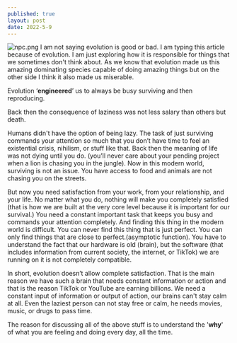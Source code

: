 ```yaml
---
published: true
layout: post
date: 2022-5-9
---
```

![npc.png]({{site.baseurl}}/images/evolution.png)
I am not saying evolution is good or bad. I am typing this article because of evolution. I am just exploring how it is responsible for things that we sometimes don't think about. As we know that evolution made us this amazing dominating species capable of doing amazing things but on the other side I think it also made us miserable.

Evolution ‘**engineered**’ us to always be busy surviving and then reproducing.

Back then the consequence of laziness was not less salary than others but death.

Humans didn't have the option of being lazy. The task of just surviving commands your attention so much that you don’t have time to feel an existential crisis, nihilism, or stuff like that. Back then the meaning of life was not dying until you do. (you’ll never care about your pending project when a lion is chasing you in the jungle). Now in this modern world, surviving is not an issue. You have access to food and animals are not chasing you on the streets.

But now you need satisfaction from your work, from your relationship, and your life. No matter what you do, nothing will make you completely satisfied (that is how we are built at the very core level because it is important for our survival.) You need a constant important task that keeps you busy and commands your attention completely. And finding this thing in the modern world is difficult. You can never find this thing that is just perfect. You can only find things that are close to perfect.(asymptotic function). You have to understand the fact that our hardware is old (brain), but the software (that includes information from current society, the internet, or TikTok) we are running on it is not completely compatible.

In short, evolution doesn’t allow complete satisfaction. That is the main reason we have such a brain that needs constant information or action and that is the reason TikTok or YouTube are earning billions. We need a constant input of information or output of action, our brains can't stay calm at all. Even the laziest person can not stay free or calm, he needs movies, music, or drugs to pass time.

The reason for discussing all of the above stuff is to understand the '**why**' of what you are feeling and doing every day, all the time.
